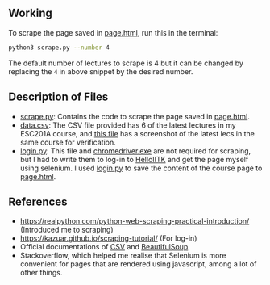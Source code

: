 ## Working
To scrape the page saved in [page.html](./page.html), run this in the terminal:
```bash
python3 scrape.py --number 4
```
The default number of lectures to scrape is 4 but it can be changed by replacing the `4` in above snippet by the desired number.


## Description of Files
+ [scrape.py](./scrape.py): Contains the code to scrape the page saved in [page.html](page.html).
+ [data.csv](./data.csv): The CSV file provided has 6 of the latest lectures in my ESC201A course, and [this file](lecsUploaded.PNG) has a screenshot of the latest lecs in the same course for verification.
+ [login.py](./login.py): This file and [chromedriver.exe](./chromedriver.exe) are not required for scraping, but I had to write them to log-in to [HelloIITK](https://hello.iitk.ac.in/index.php/user/login) and get the page myself using selenium.
I used [login.py](./login.py) to save the content of the course page to [page.html](page.html).


## References
+ https://realpython.com/python-web-scraping-practical-introduction/ (Introduced me to scraping)
+ https://kazuar.github.io/scraping-tutorial/ (For log-in)
+ Official documentations of [CSV](https://docs.python.org/3/library/csv.html) and [BeautifulSoup](https://www.crummy.com/software/BeautifulSoup/bs4/doc/)
+ Stackoverflow, which helped me realise that Selenium is more convenient for pages that are rendered using javascript, among a lot of other things.